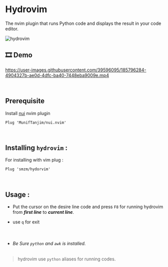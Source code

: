 # Hydrovim
The nvim plugin that runs Python code and displays the result in your code editor.

![hydrovim](https://user-images.githubusercontent.com/39596095/185785721-00bbf151-697a-4ffa-9692-5589463be80c.png)

##  🎞️ Demo 
https://user-images.githubusercontent.com/39596095/185796284-4904327b-ae0d-4dfc-ba40-7448eba9009e.mp4



<br>

## Prerequisite
Install [nui](https://github.com/MunifTanjim/nui.nvim) nvim plugin
```vim
Plug 'MunifTanjim/nui.nvim'
```

<br>

## Installing `hydrovim` :
For installing with vim plug : 
```vim
Plug 'smzm/hydorvim'
```


<br>

## Usage : 
- Put the cursor on the desire line code and press ```F8``` for running hydrovim from ***first line*** to ***current line***.

- use `q` for exit 


<br>

- ###### Be Sure `python` and `awk` is installed.
> hydrovim use ```python``` aliases for running codes.
